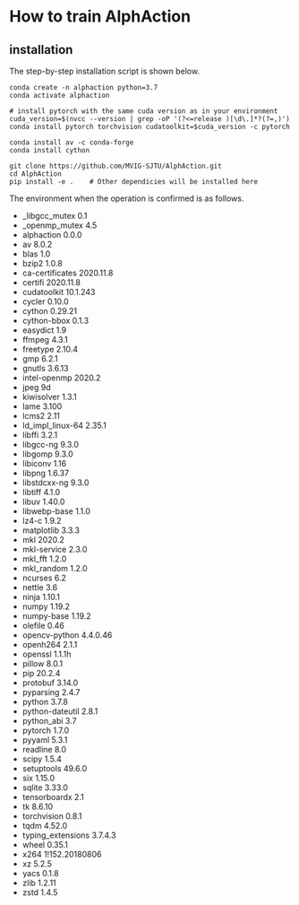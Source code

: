 # How to train AlphAction  
  
## installation  
The step-by-step installation script is shown below.  
  
```
conda create -n alphaction python=3.7
conda activate alphaction

# install pytorch with the same cuda version as in your environment
cuda_version=$(nvcc --version | grep -oP '(?<=release )[\d\.]*?(?=,)')
conda install pytorch torchvision cudatoolkit=$cuda_version -c pytorch

conda install av -c conda-forge
conda install cython

git clone https://github.com/MVIG-SJTU/AlphAction.git
cd AlphAction
pip install -e .    # Other dependicies will be installed here
```
 
The environment when the operation is confirmed is as follows.  
  
- _libgcc_mutex             0.1          
- _openmp_mutex             4.5                  
- alphaction                0.0.0                  
- av                        8.0.2          
- blas                      1.0             
- bzip2                     1.0.8             
- ca-certificates           2020.11.8          
- certifi                   2020.11.8     
- cudatoolkit               10.1.243        
- cycler                    0.10.0              
- cython                    0.29.21        
- cython-bbox               0.1.3                
- easydict                  1.9                 
- ffmpeg                    4.3.1              
- freetype                  2.10.4             
- gmp                       6.2.1             
- gnutls                    3.6.13              
- intel-openmp              2020.2                  
- jpeg                      9d                 
- kiwisolver                1.3.1                
- lame                      3.100           
- lcms2                     2.11              
- ld_impl_linux-64          2.35.1             
- libffi                    3.2.1           
- libgcc-ng                 9.3.0            
- libgomp                   9.3.0              
- libiconv                  1.16               
- libpng                    1.6.37             
- libstdcxx-ng              9.3.0        
- libtiff                   4.1.0             
- libuv                     1.40.0            
- libwebp-base              1.1.0               
- lz4-c                     1.9.2                
- matplotlib                3.3.3                   
- mkl                       2020.2                      
- mkl-service               2.3.0            
- mkl_fft                   1.2.0          
- mkl_random                1.2.0            
- ncurses                   6.2               
- nettle                    3.6               
- ninja                     1.10.1              
- numpy                     1.19.2         
- numpy-base                1.19.2        
- olefile                   0.46              
- opencv-python             4.4.0.46              
- openh264                  2.1.1            
- openssl                   1.1.1h             
- pillow                    8.0.1          
- pip                       20.2.4                   
- protobuf                  3.14.0                  
- pyparsing                 2.4.7                   
- python                    3.7.8           
- python-dateutil           2.8.1                 
- python_abi                3.7                    
- pytorch                   1.7.0          
- pyyaml                    5.3.1                   
- readline                  8.0                 
- scipy                     1.5.4                  
- setuptools                49.6.0          
- six                       1.15.0         
- sqlite                    3.33.0           
- tensorboardx              2.1                    
- tk                        8.6.10              
- torchvision               0.8.1                
- tqdm                      4.52.0                   
- typing_extensions         3.7.4.3              
- wheel                     0.35.1             
- x264                      1!152.20180806     
- xz                        5.2.5             
- yacs                      0.1.8            
- zlib                      1.2.11            
- zstd                      1.4.5             
  
